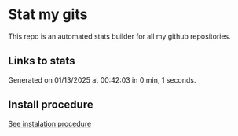 # Stat my gits

This repo is an automated stats builder for all my github repositories.

## Links to stats


Generated on 01/13/2025 at 00:42:03 in 0 min, 1 seconds.

## Install procedure

[See instalation procedure](./src/install.md)
